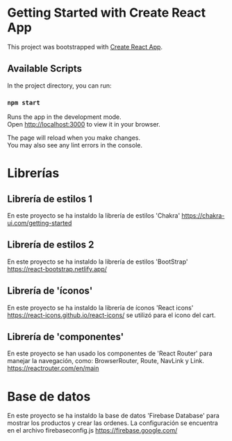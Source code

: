
# Getting Started with Create React App

This project was bootstrapped with [Create React App](https://github.com/facebook/create-react-app).

## Available Scripts

In the project directory, you can run:

### `npm start`

Runs the app in the development mode.\
Open [http://localhost:3000](http://localhost:3000) to view it in your browser.

The page will reload when you make changes.\
You may also see any lint errors in the console.

# Librerías

## Librería de estilos 1

En este  proyecto se ha instaldo la librería de estilos 'Chakra' 
https://chakra-ui.com/getting-started

## Librería de estilos 2

En este  proyecto se ha instaldo la librería de estilos 'BootStrap' 
https://react-bootstrap.netlify.app/

##  Librería de 'íconos'

En este  proyecto se ha instaldo la librería de íconos 'React icons' 
https://react-icons.github.io/react-icons/
se utilizó <BsCartFill/> para el icono del cart.

##  Librería de 'componentes'
En este proyecto se han usado los componentes de 'React Router' para manejar la navegación, como: BrowserRouter, Route, NavLink y Link.
https://reactrouter.com/en/main


# Base de datos
En este  proyecto se ha instaldo la base de datos 'Firebase Database' para mostrar los productos y crear las ordenes. La configuración se encuentra en el archivo firebaseconfig.js
https://firebase.google.com/

